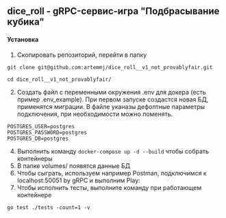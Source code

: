 ## dice_roll - gRPC-сервис-игра "Подбрасывание кубика"

#### Установка
1. Скопировать репозиторий, перейти в папку
```
git clone git@github.com:artemmj/dice_roll__v1_not_provablyfair.git

cd dice_roll__v1_not_provablyfair/
```
2. Создать файл с переменными окружения .env для докера (есть пример .env_example). При первом запуске создастся новая БД, применятся миграции. В файле уканазы дефолтные параметры подключения, при необходимости можно поменять.
```
POSTGRES_USER=postgres
POSTGRES_PASSWORD=postgres
POSTGRES_DB=postgres
```
4. Выполнить команду ```docker-compose up -d --build``` чтобы собрать контейнеры
5. В папке volumes/ появятся данные БД
6. Чтобы сыграть, используем например Postman, подключимся к localhost:50051 by gRPC и выполним Play:
7. Чтобы исполнить тесты, выполните команду при работающем контейнере
```
go test ./tests -count=1 -v
```
